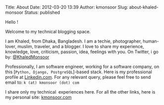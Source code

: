 Title: About
Date: 2012-03-20 13:39
Author: kmonsoor
Slug: about-khaled-monsoor
Status: published

Hello !

Welcome to my technical blogging space.

I am Khaled, from Dhaka, Bangladesh. I am a techie, photographer,
human-lover, muslim, traveler, and a blogger. I love to share my
experience, knowledge, love, criticism, passion, idea, feelings with
you. On Twitter, i go by:
[@KhaledMonsoor](https://twitter.com/KhaledMonsoor)

Professionally, I am software engineer, working for a software company,
on this [`Python, Django, PostgreSQL`]-based stack. Here is my
professional profile at
[Linkedin.com](http://linkedin.com/in/kmonsoor/). For any relevant
query, please feel free to send email to: `k (at) kmonsoor (dot) com`

I share only my technical  experiences here. For all the other links,
here is my personal site: [kmonsoor.com](http://kmonsoor.com)
